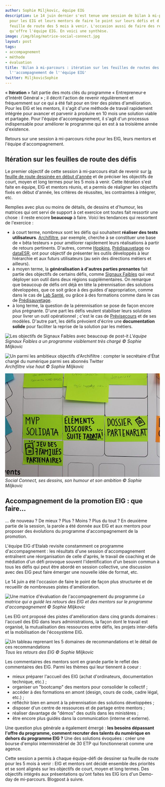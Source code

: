 ```yaml
---
author: Sophie Miljkovic, équipe EIG
description: Le 14 juin dernier s'est tenue une session de bilan à mi-parcours. L'occasion
  pour les EIG et leurs mentors de faire le point sur leurs défis et d'adapter la
  feuille de route des 5 mois à venir. L'occasion aussi de faire des retours sur l'accompagnement
  qu'offre l'équipe EIG. En voici une synthèse.
image: /img/blog/matrice-social-connect.jpg
layout: post
tags:
- accompagnement
- méthode
- évaluation
title: 'Bilan à mi-parcours : itération sur les feuilles de routes des défis EIG et
  l''accompagnement de l''équipe EIG'
twitter: MiljkovicSophie
---
```


« **Itération** » fait partie des mots clés du programme
« Entrepreneur·e d'Intérêt Général » ; il décrit l'action de revenir
régulièrement et fréquemment sur ce qui a été fait pour en tirer des
pistes d'amélioration. Pour les EIG et les mentors, il s'agit d'une
méthode de travail rapidement intégrée pour avancer et parvenir à
produire en 10 mois une solution viable et partagée. Pour l'équipe
d'accompagnement, il s'agit d'un processus indispensable pour
améliorer le programme qui en est à sa troisième année d'existence.

Retours sur une session à mi-parcours riche pour les EIG, leurs
mentors et l'équipe d'accompagnement.

## Itération sur les feuilles de route des défis

Le premier objectif de cette session à mi-parcours était de revenir
sur [la feuille de route dessinée en début
d'année](https://entrepreneur-interet-general.etalab.gouv.fr/posts/2018/04/04/construire-une-feuille-de-route-partagee/)
et de préciser les objectifs de court, moyen et long termes pour les 5
mois à venir. Cette itération s'est faite en équipe, EIG et mentors
réunis, et a permis de réaligner les objectifs fixés en début d'année,
les critères de réussites, les contraintes à intégrer, etc.

Remplies avec plus ou moins de détails, de dessins et d'humour, les
matrices qui ont servi de support à cet exercice ont toutes fait
ressortir une chose : il reste encore **beaucoup** à faire. Voici les
tendances qui ressortent de l'exercice :

- à court terme, nombreux sont les défis qui souhaitent **réaliser des
  tests
  utilisateurs**. [Archifiltre](https://entrepreneur-interet-general.etalab.gouv.fr/defi/2017/09/26/archemse/),
  par exemple, cherche à se constituer une base de « bêta testeurs »
  pour améliorer rapidement leurs réalisations à partir de retours
  pertinents. D'autres, comme
  [Hopkins](https://entrepreneur-interet-general.etalab.gouv.fr/defi/2017/09/26/hopkins/),
  [Prédisauvetage](https://entrepreneur-interet-general.etalab.gouv.fr/defi/2017/09/26/donneesauvetagemaritime/)
  ou
  [dataESR](https://entrepreneur-interet-general.etalab.gouv.fr/defi/2017/09/26/dataesr/),
  ont pour objectif de présenter les outils développés à leur
  hiérarchie et aux futurs utilisateurs (au sein des directions
  métiers et ailleurs).
- à moyen terme, la **généralisation à d'autres parties prenantes**
  fait partie des objectifs de certains défis, comme [Signaux
  Faibles](https://entrepreneur-interet-general.etalab.gouv.fr/defi/2017/09/26/signauxfaibles/)
  qui veut déployer son outil dans deux régions supplémentaires. On
  remarque que beaucoup de défis ont déjà en tête la pérennisation des
  solutions développées, que ce soit grâce à des guides
  d'appropriation, comme dans le cas de [Lab
  Santé](https://entrepreneur-interet-general.etalab.gouv.fr/defi/2017/09/26/labsante/),
  ou grâce à des formations comme dans le cas de
  [Prédisauvetage](https://entrepreneur-interet-general.etalab.gouv.fr/defi/2017/09/26/donneesauvetagemaritime/).
- à long terme, la question de la pérennisation se pose de façon
  encore plus prégnante. D'une part les défis veulent stabiliser leurs
  solutions pour livrer un outil opérationnel ; c'est le cas de
  [Prévisecours](https://entrepreneur-interet-general.etalab.gouv.fr/defi/2017/09/26/previsecours/)
  et de ses modèles. D'autre part, les défis prévoient d'écrire une
  **documentation solide** pour faciliter la reprise de la solution
  par les métiers.

![Les objectifs de Signaux Faibles avec beaucoup de
post-it](/img/blog/Matrice-Signaux-Faibles.jpg) _L'équipe Signaux Faibles a
un programme visiblement très chargé © Sophie Miljkovic_

![Un parmi les ambitieux objectifs d'Archifiltre : compter le secrétaire d'État chargé du numérique parmi ses abonnés Twitter](/img/blog/Matrice-Archifiltre.jpg)
_Archifiltre vise haut © Sophie Miljkovic_

![Les objectifs de Social Connect tout en dessins et en humour](/img/blog/Matrice-Social-Connect.jpg)
_Social Connect, ses dessins, son humour et son ambition © Sophie Miljkovic_

## Accompagnement de la promotion EIG : que faire...

... de nouveau ? De mieux ? Plus ? Moins ? Plus du tout ? En deuxième
partie de la session, la parole a été donnée aux EIG et aux mentors
pour proposer des évolutions du programme d'accompagnement de la
promotion.

L'équipe EIG d'Etalab revisite constamment ce programme
d'accompagnement : les résultats d'une session d'accompagnement
entraînent une réorganisation de celle d'après, le travail de coaching
et de médiation d'un défi provoque souvent l'identification d'un
besoin commun à tous les défis qui peut être abordé en session
collective, une discussion avec des EIG peut faire émerger une
nouvelle idée de format, etc.

Le 14 juin a été l'occasion de faire le point de façon plus structurée
et de recueillir de nombreuses pistes d'amélioration.

![Une matrice d'évaluation de l'accompagnement du programme](/img/blog/Matrice-evaluation-accompagnement.png)
_La matrice qui a guidé les retours des EIG et des mentors sur le programme d'accompagnement © Sophie Miljkovic_

Les EIG ont proposé des pistes d'amélioration dans cinq grands
domaines : l'accueil des EIG dans leurs administrations, la façon dont
le travail est organisé, la mutualisation des ressources entre défis,
les projets inter-défis et la mobilisation de l'écosystème EIG.

![Un tableau reprenant les 5 domaines de recommandations et le détail de ces recommandations](/img/blog/Retours-EIG.png)
_Tous les retours des EIG © Sophie Miljkovic_

Les commentaires des mentors sont en grande partie le reflet des
commentaires des EIG. Parmi les thèmes qui leur tiennent à coeur : 

- mieux préparer l'accueil des EIG (achat d'ordinateurs, documentation technique, etc.) ;
- organiser un "bootcamp" des mentors pour consolider le collectif ;
- accéder à des formations en amont (design, cours de code, cadre légal, etc.) ;
- réfléchir bien en amont à la pérennisation des solutions développées ;
- disposer d'un centre de ressources et de partage entre mentors ;
- réaliser davantage de "démos" des outils dans les ministères ;
- être encore plus guidés dans la communication (interne et externe).

Une question plus générale a également émergé : **les besoins
dépassant l'offre du programme, comment recruter des talents du
numérique en dehors du programme EIG ?** Une des solutions évoquées :
créer une bourse d'emploi interministériel de 30 ETP qui
fonctionnerait comme une agence.

Cette session a permis à chaque équipe-défi de dessiner sa feuille de
route pour les 5 mois à venir : EIG et mentors ont décidé ensemble des
priorités et se sont alignés sur les objectifs de court, moyen et long
termes. Des objectifs intégrés aux présentations qu'ont faites les EIG
lors d'un Demo-day de mi-parcours. Blogpost à suivre.